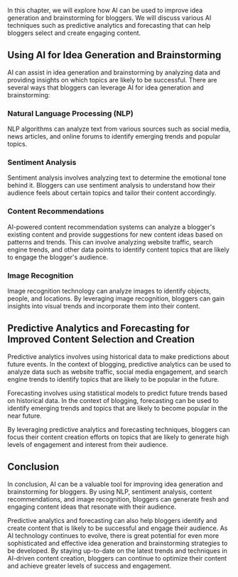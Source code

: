 
In this chapter, we will explore how AI can be used to improve idea generation and brainstorming for bloggers. We will discuss various AI techniques such as predictive analytics and forecasting that can help bloggers select and create engaging content.

Using AI for Idea Generation and Brainstorming
----------------------------------------------

AI can assist in idea generation and brainstorming by analyzing data and providing insights on which topics are likely to be successful. There are several ways that bloggers can leverage AI for idea generation and brainstorming:

### Natural Language Processing (NLP)

NLP algorithms can analyze text from various sources such as social media, news articles, and online forums to identify emerging trends and popular topics.

### Sentiment Analysis

Sentiment analysis involves analyzing text to determine the emotional tone behind it. Bloggers can use sentiment analysis to understand how their audience feels about certain topics and tailor their content accordingly.

### Content Recommendations

AI-powered content recommendation systems can analyze a blogger's existing content and provide suggestions for new content ideas based on patterns and trends. This can involve analyzing website traffic, search engine trends, and other data points to identify content topics that are likely to engage the blogger's audience.

### Image Recognition

Image recognition technology can analyze images to identify objects, people, and locations. By leveraging image recognition, bloggers can gain insights into visual trends and incorporate them into their content.

Predictive Analytics and Forecasting for Improved Content Selection and Creation
--------------------------------------------------------------------------------

Predictive analytics involves using historical data to make predictions about future events. In the context of blogging, predictive analytics can be used to analyze data such as website traffic, social media engagement, and search engine trends to identify topics that are likely to be popular in the future.

Forecasting involves using statistical models to predict future trends based on historical data. In the context of blogging, forecasting can be used to identify emerging trends and topics that are likely to become popular in the near future.

By leveraging predictive analytics and forecasting techniques, bloggers can focus their content creation efforts on topics that are likely to generate high levels of engagement and interest from their audience.

Conclusion
----------

In conclusion, AI can be a valuable tool for improving idea generation and brainstorming for bloggers. By using NLP, sentiment analysis, content recommendations, and image recognition, bloggers can generate fresh and engaging content ideas that resonate with their audience.

Predictive analytics and forecasting can also help bloggers identify and create content that is likely to be successful and engage their audience. As AI technology continues to evolve, there is great potential for even more sophisticated and effective idea generation and brainstorming strategies to be developed. By staying up-to-date on the latest trends and techniques in AI-driven content creation, bloggers can continue to optimize their content and achieve greater levels of success and engagement.
